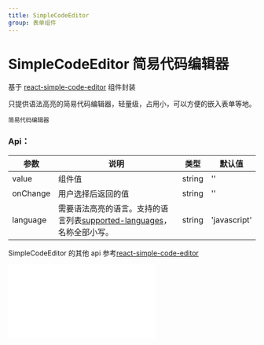 ```yaml
---
title: SimpleCodeEditor
group: 表单组件
---
```


# SimpleCodeEditor 简易代码编辑器

基于 <a href="https://www.npmjs.com/package/react-simple-code-editor" target="_blank">react-simple-code-editor</a> 组件封装

只提供语法高亮的简易代码编辑器，轻量级，占用小，可以方便的嵌入表单等地。

<code src='./components/SimpleCodeEditor.tsx'>简易代码编辑器</code>

### Api：

| 参数     | 说明                                                                                                                                         | 类型   | 默认值       |
| -------- | -------------------------------------------------------------------------------------------------------------------------------------------- | ------ | ------------ |
| value    | 组件值                                                                                                                                       | string | ''           |
| onChange | 用户选择后返回的值                                                                                                                           | string | ''           |
| language | 需要语法高亮的语言。支持的语言列表<a href="https://prismjs.com/#supported-languages" target="_blank">supported-languages</a>，名称全部小写。 | string | 'javascript' |

SimpleCodeEditor 的其他 api 参考<a href="https://www.npmjs.com/package/react-simple-code-editor" target="_blank">react-simple-code-editor</a>

<embed src="./index.md#L16-L21"></embed>
